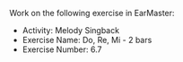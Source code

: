 Work on the following exercise in EarMaster:
- Activity: Melody Singback
- Exercise Name: Do, Re, Mi - 2 bars
- Exercise Number: 6.7
